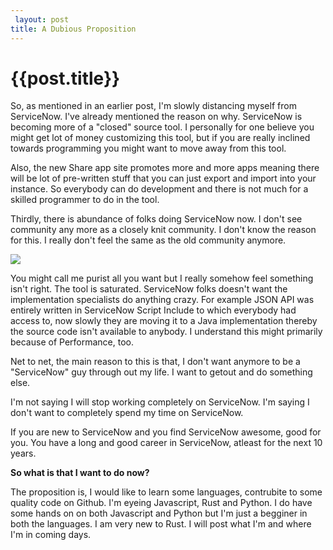 ```yaml
---
 layout: post
title: A Dubious Proposition
--- 
```

 {{post.title}}
======================================================
So, as mentioned in an earlier post, I'm slowly distancing myself from ServiceNow. I've already mentioned the reason on why. ServiceNow is becoming more of a "closed" source tool. I personally for one believe you might get lot of money customizing this tool, but if you are really inclined towards programming you might want to move away from this tool.

Also, the new Share app site promotes more and more apps meaning there will be lot of pre-written stuff that you can just export and import into your instance. So everybody can do development and there is not much for a skilled programmer to do in the tool. 

Thirdly, there is abundance of folks doing ServiceNow now. I don't see community any more as a closely knit community. I don't know the reason for this. I really don't feel the same as the old community anymore. 

<img src ="http://gifrific.com/wp-content/uploads/2014/03/Who-Knows-What-Could-Happen-Django-Unchained.gif"></img>

You might call me purist all you want but I really somehow feel something isn't right. The tool is saturated. ServiceNow folks doesn't want the implementation specialists do anything crazy. For example JSON API was entirely written in ServiceNow Script Include to which everybody had access to, now slowly they are moving it to a Java implementation thereby the source code isn't available to anybody. I understand this might primarily because of Performance, too.

Net to net, the main reason to this is that, I don't want anymore to be a "ServiceNow" guy through out my life. I want to getout and do something else. 

I'm not saying I will stop working completely on ServiceNow. I'm saying I don't want to completely spend my time on ServiceNow. 

If you are new to ServiceNow and you find ServiceNow awesome, good for you. You have a long and good career in ServiceNow, atleast for the next 10 years.

**So what is that I want to do now?**

The proposition is, I would like to learn some languages, contrubite to some quality code on Github. I'm eyeing Javascript, Rust and Python. I do have some hands on on both Javascript and Python but I'm just a begginer in both the languages. I am very new to Rust. I will post what I'm and where I'm in coming days. 